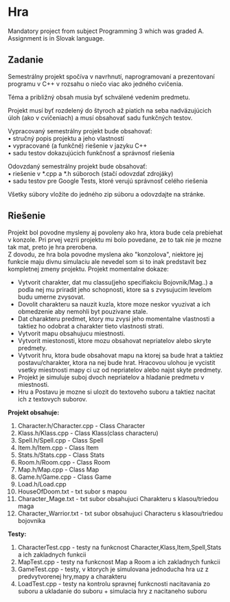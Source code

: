 # Hra
Mandatory project from subject Programming 3 which was graded A. Assignment is in Slovak language.

## Zadanie
Semestrálny projekt spočíva v navrhnutí, naprogramovaní a prezentovaní programu v C++ v rozsahu o niečo viac ako jedného cvičenia. 
 
Téma a približný obsah musia byť schválené vedením predmetu.
 
Projekt musí byť rozdelený do štyroch až piatich na seba nadväzujúcich úloh (ako v cvičeniach) a musí obsahovať sadu funkčných testov.
 
Vypracovaný semestrálny projekt bude obsahovať:  
• stručný popis projektu a jeho vlastností  
• vypracované (a funkčné) riešenie v jazyku C++  
• sadu testov dokazujúcich funkčnosť a správnosť riešenia  
 
Odovzdaný semestrálny projekt bude obsahovať:      
• riešenie v *.cpp a *.h súboroch (stačí odovzdať zdrojáky)  
• sadu testov pre Google Tests, ktoré verujú správnosť celého riešenia   
 
Všetky súbory vložíte do jedného zip súboru a odovzdajte na stránke.

## Riešenie  
Projekt bol povodne mysleny aj povoleny ako hra, ktora bude cela prebiehat v konzole. Pri prvej vezrii projektu mi bolo povedane, ze to tak nie je mozne tak mat, preto je hra prerobena.  
Z dovodu, ze hra bola povodne myslena ako "konzolova", niektore jej funkcie maju divnu simulaciu ale nevedel som si to inak predstavit bez kompletnej zmeny projektu.
Projekt momentalne dokaze:  
- Vytvorit charakter, dat mu classu(jeho specifiakciu Bojovnik/Mag..) a podla nej mu priradit jeho schopnosti, ktore sa s zvysujucim levelom budu umerne zvysovat.  
- Dovolit charakteru sa nauzit kuzla, ktore moze neskor vyuzivat a ich obmedzenie aby nemohli byt pouzivane stale.  
- Dat charakteru predmet, ktory mu zvysi jeho momentalne vlastnosti a taktiez ho odobrat a charakter tieto vlastnosti strati.  
- Vytvorit mapu obsahujucu miestnosti.  
- Vytvorit miestonosti, ktore mozu obsahovat nepriatelov alebo skryte predmety.  
- Vytvorit hru, ktora bude obsahovat mapu na ktorej sa bude hrat a taktiez postavu/charakter, ktora na nej bude hrat. Hracovou ulohou je vycistit vsetky miestnosti mapy ci uz od nepriatelov alebo najst skyte predmety.  
- Projekt je simuluje suboj dvoch nepriatelov a hladanie predmetu v miestnosti.  
- Hru a Postavu je mozne si ulozit do textoveho suboru a taktiez nacitat ich z textovych suborov.  

**Projekt obsahuje:**  
1. Character.h/Character.cpp   - Class Character
2. Klass.h/Klass.cpp           - Class Klass(class characteru)
3. Spell.h/Spell.cpp           - Class Spell
4. Item.h/Item.cpp             - Class Item
5. Stats.h/Stats.cpp           - Class Stats
6. Room.h/Room.cpp             - Class Room
7. Map.h/Map.cpp               - Class Map
8. Game.h/Game.cpp             - Class Game
9. Load.h/Load.cpp
10. HouseOfDoom.txt             - txt subor s mapou
11. Character_Mage.txt          - txt subor obsahujuci Charakteru s klasou/triedou maga
12. Character_Warrior.txt       - txt subor obsahujuci Characteru s klasou/triedou bojovnika

**Testy:**  
1. CharacterTest.cpp           - testy na funkcnost Character,Klass,Item,Spell,Stats a ich zakladnych funkcii
2. MapTest.cpp                 - testy na funkcnost Map a Room a ich zakladnych funkcii
3. GameTest.cpp                - testy, v ktorych je simulovana jednoducha hra uz z predvytvorenej hry,mapy a charakteru
4. LoadTest.cpp                - testy na kontrolu spravnej funkcnosti nacitavania zo suboru a ukladanie do suboru + simulacia hry z nacitaneho suboru

